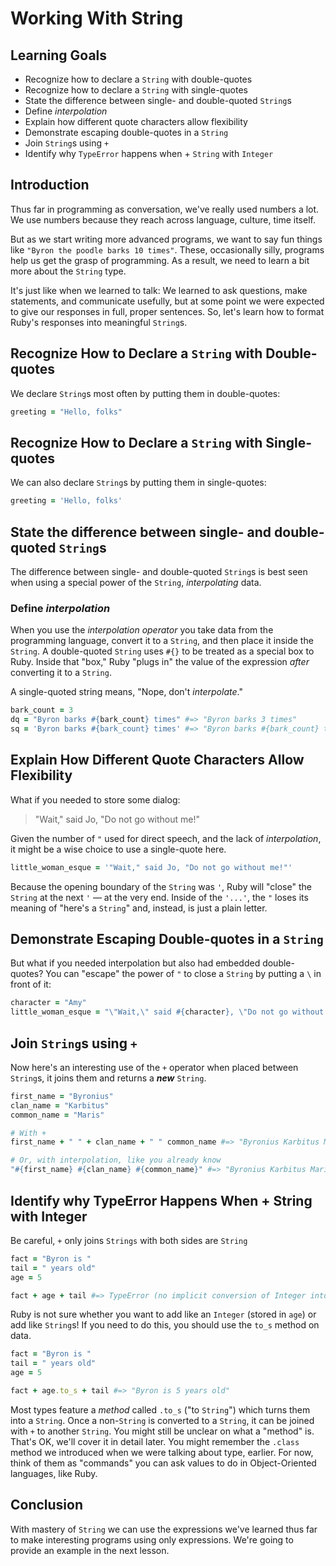# Working With String

## Learning Goals

* Recognize how to declare a `String` with double-quotes
* Recognize how to declare a `String` with single-quotes
* State the difference between single- and double-quoted `String`s
* Define _interpolation_
* Explain how different quote characters allow flexibility
* Demonstrate escaping double-quotes in a `String`
* Join `String`s using `+`
* Identify why `TypeError` happens when + `String` with `Integer`

## Introduction

Thus far in programming as conversation, we've really used numbers a lot. We
use numbers because they reach across language, culture, time itself.

But as we start writing more advanced programs, we want to say fun things like
`"Byron the poodle barks 10 times"`. These, occasionally silly, programs help us
get the grasp of programming. As a result, we need to learn a bit more about
the `String` type.

It's just like when we learned to talk: We learned to ask questions, make
statements, and communicate usefully, but at some point we were expected to
give our responses in full, proper sentences. So, let's learn how to format
Ruby's responses into meaningful `String`s.

## Recognize How to Declare a `String` with Double-quotes

We declare `String`s most often by putting them in double-quotes:

```ruby
greeting = "Hello, folks"
```

## Recognize How to Declare a `String` with Single-quotes

We can also declare `String`s by putting them in single-quotes:

```ruby
greeting = 'Hello, folks'
```

## State the difference between single- and double-quoted `String`s

The difference between single- and double-quoted `String`s is best seen when
using a special power of the `String`, _interpolating_ data.
 
### Define _interpolation_

When you use the _interpolation operator_ you take data from the programming
language, convert it to a `String`, and then place it inside the `String`.  A
double-quoted `String` uses `#{}` to be treated as a special box to Ruby.
Inside that "box," Ruby "plugs in" the value of the expression _after_
converting it to a `String`.

A single-quoted string means, "Nope, don't _interpolate_."

```ruby
bark_count = 3
dq = "Byron barks #{bark_count} times" #=> "Byron barks 3 times"
sq = 'Byron barks #{bark_count} times' #=> "Byron barks #{bark_count} times"
```

## Explain How Different Quote Characters Allow Flexibility

What if you needed to store some dialog:

> "Wait," said Jo, "Do not go without me!"

Given the number of `"` used for direct speech, and the lack of _interpolation_,
it might be a wise choice to use a single-quote here.

```ruby
little_woman_esque = '"Wait," said Jo, "Do not go without me!"'
```

Because the opening boundary of the `String` was `'`, Ruby will "close" the
`String` at the next `'` &mdash; at the very end. Inside of the `'...'`, the
`"` loses its meaning of "here's a `String`" and, instead, is just a plain
letter.

## Demonstrate Escaping Double-quotes in a `String`

But what if you needed interpolation but also had embedded double-quotes? You
can "escape" the power of `"` to close a `String` by putting a `\` in front of
it:

```ruby
character = "Amy"
little_woman_esque = "\"Wait,\" said #{character}, \"Do not go without me!\""
```

## Join `String`s using `+`

Now here's an interesting use of the `+` operator when placed between
`String`s, it joins them and returns a ***new*** `String`.

```ruby
first_name = "Byronius"
clan_name = "Karbitus"
common_name = "Maris"

# With +
first_name + " " + clan_name + " " common_name #=> "Byronius Karbitus Maris"

# Or, with interpolation, like you already know
"#{first_name} #{clan_name} #{common_name}" #=> "Byronius Karbitus Maris"
```

## Identify why TypeError Happens When + String with Integer

Be careful, `+` only joins `Strings` with both sides are `String`

```ruby
fact = "Byron is "
tail = " years old"
age = 5

fact + age + tail #=> TypeError (no implicit conversion of Integer into String)
```

Ruby is not sure whether you want to add like an `Integer` (stored in `age`)
or add like `String`s! If you need to do this, you should use the `to_s` method
on data.

```ruby
fact = "Byron is "
tail = " years old"
age = 5

fact + age.to_s + tail #=> "Byron is 5 years old"
```

Most types feature a _method_ called `.to_s` ("to `String`") which turns them
into a `String`.  Once a non-`String` is converted to a `String`, it can be
joined with `+` to another `String`. You might still be unclear on what a
"method" is. That's OK, we'll cover it in detail later.  You might remember the
`.class` method we introduced when we were talking about type, earlier. For
now, think of them as "commands" you can ask values to do in Object-Oriented
languages, like Ruby.

## Conclusion

With mastery of `String` we can use the expressions we've learned thus far to
make interesting programs using only expressions. We're going to provide an
example in the next lesson.
